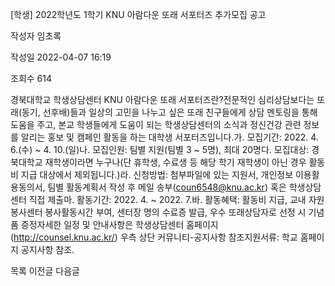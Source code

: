 [학생] 2022학년도 1학기 KNU 아람다운 또래 서포터즈 추가모집 공고



작성자
임초록


작성일
2022-04-07 16:19


조회수
614




﻿경북대학교 학생상담센터 KNU 아람다운 또래 서포터즈란?전문적인 심리상담보다는 또래(동기, 선후배)들과 일상의 고민을 나누고 싶은 또래 친구들에게 상담 멘토링을 통해 도움을 주고, 본교 학생들에게 도움이 되는 학생상담센터의 소식과 정신건강 관련 정보를 알리는 홍보 및 캠페인 활동을 하는 대학생 서포터즈입니다.가. 모집기간: 2022. 4. 6.(수) ~ 4. 10.(일)나. 모집인원: 팀별 지원(팀별 3 ~ 5명), 최대 20명다. 모집대상: 경북대학교 재학생이라면 누구나(단 휴학생, 수료생 등 해당 학기 재학생이 아닌 경우 활동비 지급 대상에서 제외됩니다.)라. 신청방법: 첨부파일에 있는 지원서, 개인정보 이용활용동의서, 팀별 활동계획서 작성 후 메일 송부(coun6548@knu.ac.kr) 혹은 학생상담센터 직접 제출마. 활동기간: 2022. 4. ~ 2022. 7.바. 활동혜택: 활동비 지급, 교내 자원봉사센터 봉사활동시간 부여, 센터장 명의 수료증 발급, 우수 또래상담자로 선정 시 기념품 증정자세한 일정 및 안내사항은 학생상담센터 홈페이지(http://counsel.knu.ac.kr/) 우측 상단 커뮤니티-공지사항 참조지원서류: 학교 홈페이지 공지사항 참조.





목록
이전글
다음글




